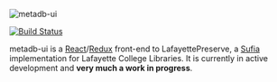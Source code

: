 ![metadb-ui][logo]

[![Build Status](https://travis-ci.com/LafayetteCollegeLibraries/metadb-ui.svg?token=RMxCrEacXTux6rxyXvxo&branch=master)](https://travis-ci.com/LafayetteCollegeLibraries/metadb-ui)

metadb-ui is a [React][1]/[Redux][2] front-end to LafayettePreserve, a
[Sufia][3] implementation for Lafayette College Libraries. It is currently
in active development and **very much a work in progress**. 

[logo]:https://cdn.rawgit.com/LafayetteCollegeLibraries/metadb-ui/82193887d1c3b4b4806952cf828400dc35afa752/build/assets/logo.svg
[1]: https://facebook.github.io/react
[2]: http://redux.js.org
[3]: http://sufia.io
